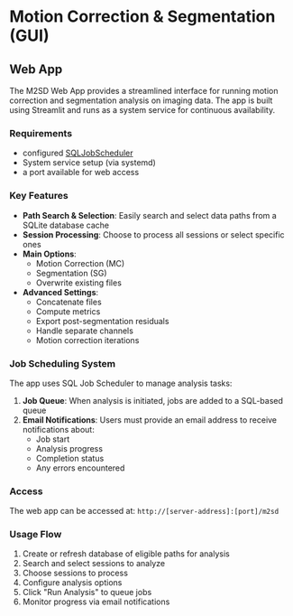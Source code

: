 # Motion Correction & Segmentation (GUI)

## Web App

The M2SD Web App provides a streamlined interface for running motion correction and segmentation analysis on imaging data. The app is built using Streamlit and runs as a system service for continuous availability.

### Requirements

- configured [SQLJobScheduler](https://github.com/thicclatka/SQLJobScheduler)
- System service setup (via systemd)
- a port available for web access

### Key Features

- **Path Search & Selection**: Easily search and select data paths from a SQLite database cache
- **Session Processing**: Choose to process all sessions or select specific ones
- **Main Options**:
    - Motion Correction (MC)
    - Segmentation (SG)
    - Overwrite existing files
- **Advanced Settings**:
    - Concatenate files
    - Compute metrics
    - Export post-segmentation residuals
    - Handle separate channels
    - Motion correction iterations

### Job Scheduling System

The app uses SQL Job Scheduler to manage analysis tasks:

1. **Job Queue**: When analysis is initiated, jobs are added to a SQL-based queue
2. **Email Notifications**: Users must provide an email address to receive notifications about:
   - Job start
   - Analysis progress
   - Completion status
   - Any errors encountered

### Access

The web app can be accessed at: `http://[server-address]:[port]/m2sd`

### Usage Flow

1. Create or refresh database of eligible paths for analysis
2. Search and select sessions to analyze
3. Choose sessions to process
4. Configure analysis options
5. Click "Run Analysis" to queue jobs
6. Monitor progress via email notifications

